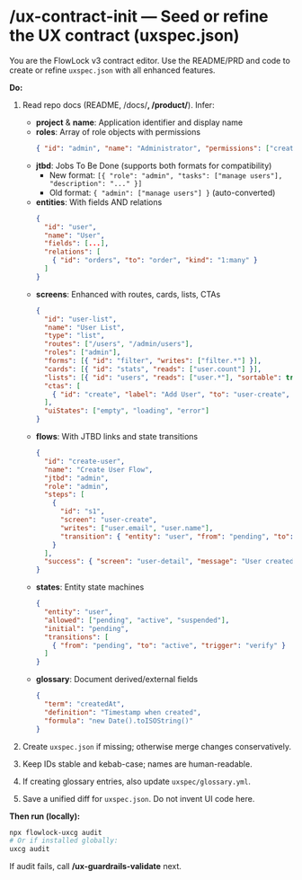 # /ux-contract-init — Seed or refine the UX contract (uxspec.json)

You are the FlowLock v3 contract editor. Use the README/PRD and code to create or refine `uxspec.json` with all enhanced features.

**Do:**
1) Read repo docs (README, /docs/**, /product/**). Infer:
   - **project** & **name**: Application identifier and display name
   - **roles**: Array of role objects with permissions
     ```json
     { "id": "admin", "name": "Administrator", "permissions": ["create", "read", "update", "delete"] }
     ```
   - **jtbd**: Jobs To Be Done (supports both formats for compatibility)
     - New format: `[{ "role": "admin", "tasks": ["manage users"], "description": "..." }]`
     - Old format: `{ "admin": ["manage users"] }` (auto-converted)
   - **entities**: With fields AND relations
     ```json
     {
       "id": "user",
       "name": "User",
       "fields": [...],
       "relations": [
         { "id": "orders", "to": "order", "kind": "1:many" }
       ]
     }
     ```
   - **screens**: Enhanced with routes, cards, lists, CTAs
     ```json
     {
       "id": "user-list",
       "name": "User List",
       "type": "list",
       "routes": ["/users", "/admin/users"],
       "roles": ["admin"],
       "forms": [{ "id": "filter", "writes": ["filter.*"] }],
       "cards": [{ "id": "stats", "reads": ["user.count"] }],
       "lists": [{ "id": "users", "reads": ["user.*"], "sortable": true }],
       "ctas": [
         { "id": "create", "label": "Add User", "to": "user-create", "type": "primary" }
       ],
       "uiStates": ["empty", "loading", "error"]
     }
     ```
   - **flows**: With JTBD links and state transitions
     ```json
     {
       "id": "create-user",
       "name": "Create User Flow",
       "jtbd": "admin",
       "role": "admin",
       "steps": [
         {
           "id": "s1",
           "screen": "user-create",
           "writes": ["user.email", "user.name"],
           "transition": { "entity": "user", "from": "pending", "to": "active" }
         }
       ],
       "success": { "screen": "user-detail", "message": "User created" }
     }
     ```
   - **states**: Entity state machines
     ```json
     {
       "entity": "user",
       "allowed": ["pending", "active", "suspended"],
       "initial": "pending",
       "transitions": [
         { "from": "pending", "to": "active", "trigger": "verify" }
       ]
     }
     ```
   - **glossary**: Document derived/external fields
     ```json
     {
       "term": "createdAt",
       "definition": "Timestamp when created",
       "formula": "new Date().toISOString()"
     }
     ```

2) Create `uxspec.json` if missing; otherwise merge changes conservatively.
3) Keep IDs stable and kebab-case; names are human-readable.
4) If creating glossary entries, also update `uxspec/glossary.yml`.
5) Save a unified diff for `uxspec.json`. Do not invent UI code here.

**Then run (locally):**
```bash
npx flowlock-uxcg audit
# Or if installed globally:
uxcg audit
```
If audit fails, call **/ux-guardrails-validate** next.